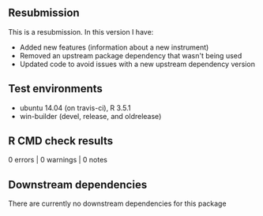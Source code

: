 ## Resubmission
This is a resubmission. In this version I have:

* Added new features (information about a new instrument)
* Removed an upstream package dependency that wasn't being used
* Updated code to avoid issues with a new upstream dependency version

## Test environments
* ubuntu 14.04 (on travis-ci), R 3.5.1
* win-builder (devel, release, and oldrelease)

## R CMD check results
0 errors | 0 warnings | 0 notes

## Downstream dependencies
There are currently no downstream dependencies for this package

